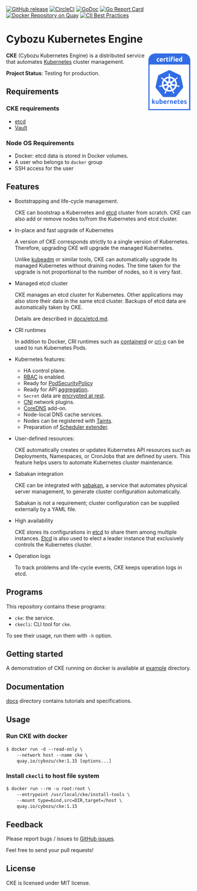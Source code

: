 [![GitHub release](https://img.shields.io/github/release/cybozu-go/cke.svg?maxAge=60)][releases]
[![CircleCI](https://circleci.com/gh/cybozu-go/cke.svg?style=svg)](https://circleci.com/gh/cybozu-go/cke)
[![GoDoc](https://godoc.org/github.com/cybozu-go/cke?status.svg)][godoc]
[![Go Report Card](https://goreportcard.com/badge/github.com/cybozu-go/cke)](https://goreportcard.com/report/github.com/cybozu-go/cke)
[![Docker Repository on Quay](https://quay.io/repository/cybozu/cke/status "Docker Repository on Quay")](https://quay.io/repository/cybozu/cke)
[![CII Best Practices](https://bestpractices.coreinfrastructure.org/projects/3391/badge)](https://bestpractices.coreinfrastructure.org/projects/3391)

Cybozu Kubernetes Engine
========================

<a href="https://landscape.cncf.io/format=card-mode&grouping=category&organization=cybozu&selected=cybozu-kubernetes-engine"><img src="https://raw.githubusercontent.com/cncf/artwork/master/projects/kubernetes/certified-kubernetes/versionless/color/certified-kubernetes-color.svg?sanitize=true" align="right" width="120px" alt="Kubernetes certification logo"></a>

**CKE** (Cybozu Kubernetes Engine) is a distributed service that automates [Kubernetes][] cluster management.

**Project Status**: Testing for production.

Requirements
------------

### CKE requirements

* [etcd][]
* [Vault][]

### Node OS Requirements

* Docker: etcd data is stored in Docker volumes.
* A user who belongs to `docker` group
* SSH access for the user

Features
--------

* Bootstrapping and life-cycle management.

    CKE can bootstrap a Kubernetes and [etcd][] cluster from scratch.
    CKE can also add or remove nodes to/from the Kubernetes and etcd cluster.

* In-place and fast upgrade of Kubernetes

    A version of CKE corresponds strictly to a single version of Kubernetes.
    Therefore, upgrading CKE will upgrade the managed Kubernetes.

    Unlike [kubeadm][] or similar tools, CKE can automatically upgrade
    its managed Kubernetes without draining nodes.  The time taken for
    the upgrade is not proportional to the number of nodes, so it is
    very fast.

* Managed etcd cluster

    CKE manages an etcd cluster for Kubernetes.
    Other applications may also store their data in the same etcd cluster.
    Backups of etcd data are automatically taken by CKE.

    Details are described in [docs/etcd.md](docs/etcd.md).

* CRI runtimes

    In addition to Docker, CRI runtimes such as [containerd][] or [cri-o][]
    can be used to run Kubernetes Pods.

* Kubernetes features:

    * HA control plane.
    * [RBAC][] is enabled.
    * Ready for [PodSecurityPolicy][]
    * Ready for API [aggregation](https://kubernetes.io/docs/tasks/access-kubernetes-api/configure-aggregation-layer/).
    * `Secret` data are [encrypted at rest](https://kubernetes.io/docs/tasks/administer-cluster/encrypt-data/).
    * [CNI][] network plugins.
    * [CoreDNS][] add-on.
    * Node-local DNS cache services.
    * Nodes can be registered with [Taints][].
    * Preparation of [Scheduler extender](https://github.com/kubernetes/community/blob/master/contributors/design-proposals/scheduling/scheduler_extender.md).

* User-defined resources:

    CKE automatically creates or updates Kubernetes API resources such as Deployments,
    Namespaces, or CronJobs that are defined by users.  This feature helps users to
    automate Kubernetes cluster maintenance.

* Sabakan integration

    CKE can be integrated with [sabakan][], a service that automates physical
    server management, to generate cluster configuration automatically.

    Sabakan is not a requirement; cluster configuration can be supplied
    externally by a YAML file.

* High availability

    CKE stores its configurations in [etcd][] to share them among multiple instances.
    [Etcd][etcd] is also used to elect a leader instance that exclusively controls
    the Kubernetes cluster.

* Operation logs

    To track problems and life-cycle events, CKE keeps operation logs in etcd.

Programs
--------

This repository contains these programs:

* `cke`: the service.
* `ckecli`: CLI tool for `cke`.

To see their usage, run them with `-h` option.

Getting started
---------------

A demonstration of CKE running on docker is available at [example](example/) directory.

Documentation
-------------

[docs](docs/) directory contains tutorials and specifications.

Usage
-----

### Run CKE with docker

```console
$ docker run -d --read-only \
    --network host --name cke \
    quay.io/cybozu/cke:1.15 [options...]
```

### Install `ckecli` to host file system

```console
$ docker run --rm -u root:root \
    --entrypoint /usr/local/cke/install-tools \
    --mount type=bind,src=DIR,target=/host \
    quay.io/cybozu/cke:1.15
```

Feedback
--------

Please report bugs / issues to [GitHub issues](https://github.com/cybozu-go/cke/issues).

Feel free to send your pull requests!

License
-------

CKE is licensed under MIT license.

[releases]: https://github.com/cybozu-go/cke/releases
[godoc]: https://godoc.org/github.com/cybozu-go/cke
[Kubernetes]: https://kubernetes.io/
[etcd]: https://github.com/etcd-io/etcd
[kubeadm]: https://kubernetes.io/docs/reference/setup-tools/kubeadm/kubeadm/
[containerd]: https://containerd.io/
[cri-o]: https://cri-o.io/
[Vault]: https://www.vaultproject.io
[RBAC]: https://kubernetes.io/docs/reference/access-authn-authz/rbac/
[PodSecurityPolicy]: https://kubernetes.io/docs/concepts/policy/pod-security-policy/
[CNI]: https://kubernetes.io/docs/concepts/extend-kubernetes/compute-storage-net/network-plugins/
[CoreDNS]: https://coredns.io/
[sabakan]: https://github.com/cybozu-go/sabakan
[Taints]: https://kubernetes.io/docs/concepts/configuration/taint-and-toleration/
